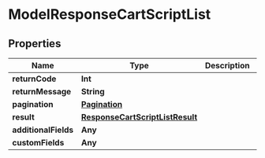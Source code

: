 

# ModelResponseCartScriptList


## Properties

Name | Type | Description | Notes
------------ | ------------- | ------------- | -------------
**returnCode** | **Int** |  |  [optional]
**returnMessage** | **String** |  |  [optional]
**pagination** | [**Pagination**](Pagination.md) |  |  [optional]
**result** | [**ResponseCartScriptListResult**](ResponseCartScriptListResult.md) |  |  [optional]
**additionalFields** | **Any** |  |  [optional]
**customFields** | **Any** |  |  [optional]



